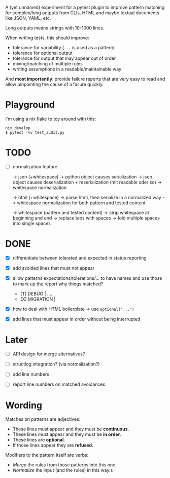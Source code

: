 
A (yet unnamed) experiment for a pytest plugin to improve pattern matching for
complex/long outputs from CLIs, HTML and maybe textual documents like JSON,
YAML, etc.

Long outputs means strings with 10-1000 lines.

When writing tests, this should improve:

* tolerance for variability (`...` is used as a pattern)
* tolerance for optional output
* tolerance for output that may appear out of order
* mixing/matching of multiple rules
* writing assumptions in a readable/maintainable way

And **most importantly**: provide failure reports that are very easy
to read and allow pinpointing the cause of a failure quickly.

# Playground

I'm using a nix flake to toy around with this:


```shell
nix develop
$ pytest -vv test_audit.py
```


# TODO 


* [ ] normalization feature

	-> json (+whitespace)
		-> python object causes serialization
		-> json object causes deserialization + reserialization (mit readable oder so)
		-> whitespace normalization

	-> html (+whitespace)
		-> parse html, then serialize in a normalized way
		-> whitespace normalization for both pattern and tested content

	-> whitespace (pattern and tested content)
		-> strip whitespace at beginning and end
		-> replace tabs with spaces
		-> fold multiple spaces into single spaces

# DONE

* [x] differentiate between tolerated and expected in status reporting

* [x] add avoided lines that must not appear

* [x] allow patterns expectations/tolerations/... to have names and use those to mark up the report why things matched?

    * (T) DEBUG     | ....
    * (X) MIGRATION | 

* [x] how to deal with HTML boilerplate -> use `optional("...")`

* [x] add  lines that must appear in order without being interrupted

# Later


* [ ] API design for merge alternatives?

* [ ] structlog integration? (via normalization?)

* [ ] add line numbers

* [ ] report line numbers on matched avoidances


# Wording


Matches on patterns are adjectives:

* These lines must appear and they must be **continuous**.
* These lines must appear and they must be **in order**.
* These lines are **optional**.
* If those lines appear they are **refused**.

Modifiers to the pattern itself are verbs:

* *Merge* the rules from those patterns into this one.
* *Normalize* the input (and the rules) in this way.s
